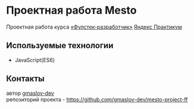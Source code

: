 # Проектная работа Mesto
Проектная работа курса [«Фулстек-разработчик»](https://practicum.yandex.ru/fullstack-developer/?from=catalog) [Яндекс Практикум](https://practicum.yandex.ru/)

## Используемые технологии
- JavaScript(ES6)

## Контакты  
автор [gmaslov-dev](https://github.com/gmaslov-dev)  
репозиторий проекта - https://github.com/gmaslov-dev/mesto-project-ff